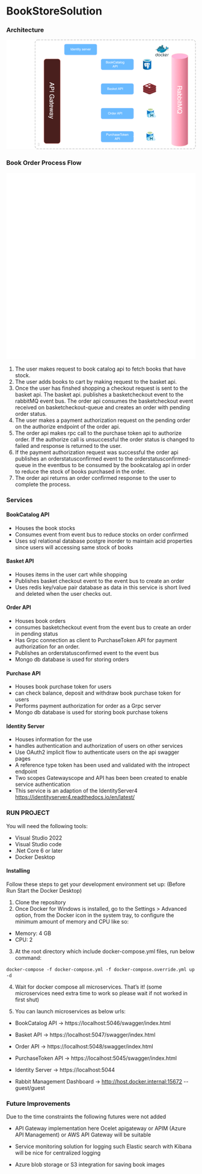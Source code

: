 # BookStoreSolution

### Architecture

![Alt text](Architecture_diagram.png "Architecture diagram")

### Book Order Process Flow

![Alt text](Payment_flow.png "Architecture diagram")

1) The user makes request to book catalog api to fetch books that have stock.
2) The user adds books to cart by making request to the basket api.
3) Once the user has finshed shopping a checkout request is sent to the basket api. The basket api.
publishes a basketcheckout event to the rabbitMQ event bus. The order api consumes the basketcheckout event received on basketcheckout-queue and creates an order with pending order status.
4) The user makes a payment authorization request on the pending order on the authorize endpoint of the order api.
5) The order api makes rpc call to the purchase token api to authorize order. If the authorize call is unsuccessful the order status is changed to failed and response is returned to the user.
6) If the payment authorization request was successful the order api publishes an orderstatusconfirmed event to the orderstatusconfirmed-queue in the eventbus to be consumed by the bookcatalog api in order to reduce the stock of books purchased in the order.
7) The order api returns an order confirmed response to the user to complete the process.

### Services

#### BookCatalog API
* Houses the book stocks
* Consumes event from event bus to reduce stocks on order confirmed
* Uses sql relational database postgre inorder to maintain acid properties since users will accessing same stock of books

#### Basket API
* Houses items in the user cart while shopping
* Publishes basket checkout event to the event bus to create an order
* Uses redis key/value pair database as data in this service is short lived and deleted when the user checks out.

#### Order API
* Houses book orders
* consumes basketcheckout event from the event bus to create an order in pending status
* Has Grpc connection as client to PurchaseToken API for payment authorization for an order.
* Publishes an orderstatusconfirmed event to the event bus
* Mongo db database is used for storing orders

#### Purchase API
* Houses book purchase token for users
* can check balance, deposit and withdraw book purchase token for users
* Performs payment authorization for order as a Grpc server
* Mongo db database is used for storing book purchase tokens

#### Identity Server
* Houses information for the use
* handles authentication and authorization of users on other services
* Use OAuth2 implicit flow to authenticate users on the api swagger pages
* A reference type token has been used and validated with the intropect endpoint
* Two scopes Gatewayscope and API has been been created to enable service authentication
* This service is an adaption of the IdentityServer4 https://identityserver4.readthedocs.io/en/latest/

### RUN PROJECT

You will need the following tools:

* Visual Studio 2022
* Visual Studio code
* .Net Core 6 or later
* Docker Desktop

#### Installing

Follow these steps to get your development environment set up: (Before Run Start the Docker Desktop)

1. Clone the repository
2. Once Docker for Windows is installed, go to the Settings > Advanced option, from the Docker icon in the system tray, to configure the minimum amount of memory and CPU like so:
* Memory: 4 GB
* CPU: 2
3. At the root directory which include docker-compose.yml files, run below command:

```
docker-compose -f docker-compose.yml -f docker-compose.override.yml up -d
```

4. Wait for docker compose all microservices. That’s it! (some microservices need extra time to work so please wait if not worked in first shut)

5. You can launch microservices as below urls:

* BookCatalog API -> https://localhost:5046/swagger/index.html

* Basket API -> https://localhost:5047/swagger/index.html

* Order API -> https://localhost:5048/swagger/index.html

* PurchaseToken API -> https://localhost:5045/swagger/index.html

* Identity Server -> https://localhost:5044

* Rabbit Management Dashboard -> http://host.docker.internal:15672 -- guest/guest

### Future Improvements

Due to the time constraints the following futures were not added

* API Gateway implementation here Ocelet apigateway or APIM (Azure API Management) or AWS API Gateway will be suitable

* Service monitoring solution for logging such Elastic search with Kibana will be nice for centralized logging

* Azure blob storage or S3 integration for saving book images



